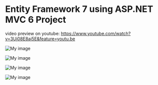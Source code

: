 
# Entity Framework 7 using ASP.NET MVC 6 Project

 video preview on youtube: https://www.youtube.com/watch?v=3Uj08E8aj5E&feature=youtu.be
 
![My image](http://imageshack.com/a/img921/8240/WatPoh.jpg)

![My image](http://imageshack.com/a/img923/7207/kcfPos.jpg)

![My image](http://imageshack.com/a/img922/8353/xLsFqk.jpg)

![My image](http://imageshack.com/a/img921/2779/CF4um0.png)
